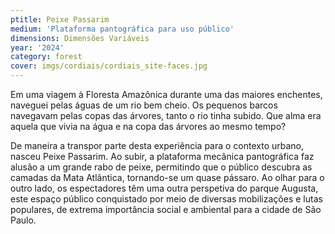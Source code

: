 ```yaml
---
ptitle: Peixe Passarim
medium: 'Plataforma pantográfica para uso público'
dimensions: Dimensões Variáveis
year: '2024'
category: forest
cover: imgs/cordiais/cordiais_site-faces.jpg
---
```

Em uma viagem à Floresta Amazônica durante uma das maiores enchentes, naveguei pelas águas de um rio bem cheio. Os pequenos barcos navegavam pelas copas das árvores, tanto o rio tinha subido. Que alma era aquela que vivia na água e na copa das árvores ao mesmo tempo?

De maneira a transpor parte desta experiência para o contexto urbano, nasceu Peixe Passarim. Ao subir, a plataforma mecânica pantográfica faz alusão a um grande rabo de peixe, permitindo que o público descubra as camadas da Mata Atlântica, tornando-se um quase pássaro. Ao olhar para o outro lado, os espectadores têm uma outra perspetiva do parque Augusta, este espaço público conquistado por meio de diversas mobilizações e lutas populares, de extrema importância social e ambiental para a cidade de São Paulo. 
